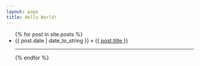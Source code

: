 ```yaml
---
layout: page
title: Hello World!
---
```

<ul class="posts">
  {% for post in site.posts %}
  <li>
    <span>
      {{ post.date | date_to_string }}
    </span>
    &raquo;
    <a href="{{ BASE_PATH }}{{ post.url }}">
      {{ post.title }}
    </a>
    <hr/>
  </li>
  {% endfor %}
</ul>
